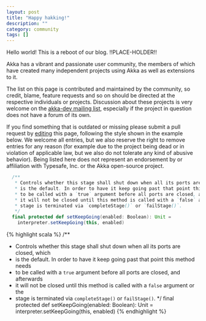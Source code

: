 ```yaml
---
layout: post
title: "Happy hakking!"
description: ""
category: community 
tags: []
---
```


Hello world! This is a reboot of our blog.
!!PLACE-HOLDER!! 

Akka has a vibrant and passionate user community, the members of which have
created many independent projects using Akka as well as extensions to it.

The list on this page is contributed and maintained by the community, so
credit, blame, feature requests and so on should be directed at the respective
individuals or projects. Discussion about these projects is very welcome on the
[akka-dev mailing list](https://groups.google.com/forum/#!forum/akka-dev),
especially if the project in question does not have a forum of its own.

If you find something that is outdated or missing please submit a pull request by
[editing](https://github.com/akka/akka.github.com/edit/master/community/index.md)
this page, following the style shown in the example below.  We welcome all
entries, but we also reserve the right to remove entries for any reason (for
example due to the project being dead or in violation of applicable law, but
we also do not tolerate any kind of abusive behavior).  Being listed here does
not represent an endorsement by or affiliation with Typesafe, Inc. or the Akka
open-source project.

```scala
  /**
   * Controls whether this stage shall shut down when all its ports are closed, which
   * is the default. In order to have it keep going past that point this method needs
   * to be called with a `true` argument before all ports are closed, and afterwards
   * it will not be closed until this method is called with a `false` argument or the
   * stage is terminated via `completeStage()` or `failStage()`.
   */
  final protected def setKeepGoing(enabled: Boolean): Unit =
    interpreter.setKeepGoing(this, enabled)
```

{% highlight scala %}
  /**
   * Controls whether this stage shall shut down when all its ports are closed, which
   * is the default. In order to have it keep going past that point this method needs
   * to be called with a `true` argument before all ports are closed, and afterwards
   * it will not be closed until this method is called with a `false` argument or the
   * stage is terminated via `completeStage()` or `failStage()`.
   */
  final protected def setKeepGoing(enabled: Boolean): Unit =
    interpreter.setKeepGoing(this, enabled)
{% endhighlight %}
